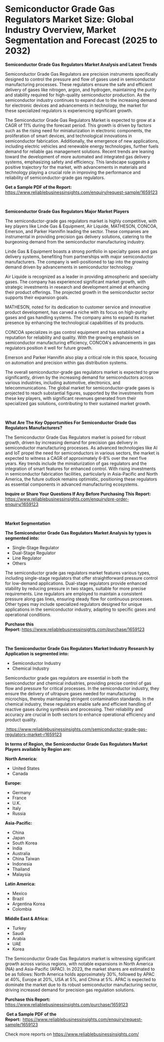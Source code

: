 <p><h1>Semiconductor Grade Gas Regulators Market Size: Global Industry Overview, Market Segmentation and Forecast (2025 to 2032)</h1></p><p><strong>Semiconductor Grade Gas Regulators Market Analysis and Latest Trends</strong></p>
<p><p>Semiconductor Grade Gas Regulators are precision instruments specifically designed to control the pressure and flow of gases used in semiconductor manufacturing processes. These regulators ensure the safe and efficient delivery of gases like nitrogen, argon, and hydrogen, maintaining the purity and stability required for high-quality semiconductor production. As the semiconductor industry continues to expand due to the increasing demand for electronic devices and advancements in technology, the market for these specialized regulators is experiencing significant growth.</p><p>The Semiconductor Grade Gas Regulators Market is expected to grow at a CAGR of 11% during the forecast period. This growth is driven by factors such as the rising need for miniaturization in electronic components, the proliferation of smart devices, and technological innovations in semiconductor fabrication. Additionally, the emergence of new applications, including electric vehicles and renewable energy technologies, further fuels demand for reliable gas management solutions. Recent trends are leaning toward the development of more automated and integrated gas delivery systems, emphasizing safety and efficiency. This landscape suggests a positive trajectory for the market, with advancements in materials and technology playing a crucial role in improving the performance and reliability of semiconductor-grade gas regulators.</p></p>
<p><strong>Get a Sample PDF of the Report:&nbsp;</strong> <a href="https://www.reliablebusinessinsights.com/enquiry/request-sample/1659123?utm_campaign=2111&utm_medium=2&utm_source=Github&utm_content=ia&utm_term=23032025&utm_id=semiconductor-grade-gas-regulators">https://www.reliablebusinessinsights.com/enquiry/request-sample/1659123</a></p>
<p>&nbsp;</p>
<p><strong>Semiconductor Grade Gas Regulators Major Market Players</strong></p>
<p><p>The semiconductor-grade gas regulators market is highly competitive, with key players like Linde Gas & Equipment, Air Liquide, MATHESON, CONCOA, Emerson, and Parker Hannifin leading the sector. These companies are instrumental in providing precision gas delivery solutions, catering to the burgeoning demand from the semiconductor manufacturing industry.</p><p>Linde Gas & Equipment boasts a strong portfolio in specialty gases and gas delivery systems, benefiting from partnerships with major semiconductor manufacturers. The company is well-positioned to tap into the growing demand driven by advancements in semiconductor technology.</p><p>Air Liquide is recognized as a leader in providing atmospheric and specialty gases. The company has experienced significant market growth, with strategic investments in research and development aimed at enhancing their product offerings. The projected growth in the semiconductor sector supports their expansion goals.</p><p>MATHESON, noted for its dedication to customer service and innovative product development, has carved a niche with its focus on high-purity gases and gas handling systems. The company aims to expand its market presence by enhancing the technological capabilities of its products.</p><p>CONCOA specializes in gas control equipment and has established a reputation for reliability and quality. With the growing emphasis on semiconductor manufacturing efficiency, CONCOA's advancements in gas regulators position it well for future growth.</p><p>Emerson and Parker Hannifin also play a critical role in this space, focusing on automation and precision within gas distribution systems.</p><p>The overall semiconductor-grade gas regulators market is expected to grow significantly, driven by the increasing demand for semiconductors across various industries, including automotive, electronics, and telecommunications. The global market for semiconductor-grade gases is projected to reach substantial figures, supported by the investments from these key players, with significant revenues generated from their specialized gas solutions, contributing to their sustained market growth.</p></p>
<p>&nbsp;</p>
<p><strong>What Are The Key Opportunities For Semiconductor Grade Gas Regulators Manufacturers?</strong></p>
<p><p>The Semiconductor Grade Gas Regulators market is poised for robust growth, driven by increasing demand for precision gas delivery in semiconductor manufacturing processes. As advanced technologies like AI and IoT propel the need for semiconductors in various sectors, the market is expected to witness a CAGR of approximately 6-8% over the next five years. Key trends include the miniaturization of gas regulators and the integration of smart features for enhanced control. With rising investments in semiconductor fabrication facilities, particularly in Asia-Pacific and North America, the future outlook remains optimistic, positioning these regulators as essential components in advanced manufacturing ecosystems.</p></p>
<p><strong>Inquire or Share Your Questions If Any Before Purchasing This Report:</strong> <a href="https://www.reliablebusinessinsights.com/enquiry/pre-order-enquiry/1659123?utm_campaign=2111&utm_medium=2&utm_source=Github&utm_content=ia&utm_term=23032025&utm_id=semiconductor-grade-gas-regulators">https://www.reliablebusinessinsights.com/enquiry/pre-order-enquiry/1659123</a></p>
<p>&nbsp;</p>
<p><strong>Market Segmentation</strong></p>
<p><strong>The Semiconductor Grade Gas Regulators Market Analysis by types is segmented into:</strong></p>
<p><ul><li>Single-Stage Regulator</li><li>Dual-Stage Regulator</li><li>Line Regulator</li><li>Others</li></ul></p>
<p><p>The semiconductor grade gas regulators market features various types, including single-stage regulators that offer straightforward pressure control for low-demand applications. Dual-stage regulators provide enhanced stability by reducing pressure in two stages, suitable for more precise requirements. Line regulators are employed to maintain a consistent pressure along gas lines, ensuring steady flow for continuous processes. Other types may include specialized regulators designed for unique applications in the semiconductor industry, adapting to specific gases and operational conditions.</p></p>
<p><strong>Purchase this Report:&nbsp;</strong><a href="https://www.reliablebusinessinsights.com/purchase/1659123?utm_campaign=2111&utm_medium=2&utm_source=Github&utm_content=ia&utm_term=23032025&utm_id=semiconductor-grade-gas-regulators">https://www.reliablebusinessinsights.com/purchase/1659123</a></p>
<p>&nbsp;</p>
<p><strong>The Semiconductor Grade Gas Regulators Market Industry Research by Application is segmented into:</strong></p>
<p><ul><li>Semiconductor Industry</li><li>Chemical Industry</li></ul></p>
<p><p>Semiconductor grade gas regulators are essential in both the semiconductor and chemical industries, providing precise control of gas flow and pressure for critical processes. In the semiconductor industry, they ensure the delivery of ultrapure gases needed for manufacturing microchips, thereby maintaining stringent contamination standards. In the chemical industry, these regulators enable safe and efficient handling of reactive gases during synthesis and processing. Their reliability and accuracy are crucial in both sectors to enhance operational efficiency and product quality.</p></p>
<p><a href="https://www.reliablebusinessinsights.com/semiconductor-grade-gas-regulators-market-r1659123?utm_campaign=2111&utm_medium=2&utm_source=Github&utm_content=ia&utm_term=23032025&utm_id=semiconductor-grade-gas-regulators">&nbsp;https://www.reliablebusinessinsights.com/semiconductor-grade-gas-regulators-market-r1659123</a></p>
<p><strong>In terms of Region, the Semiconductor Grade Gas Regulators Market Players available by Region are:</strong></p>
<p>
    <p> <strong> North America: </strong>
        <ul>
            <li>United States</li>
            <li>Canada</li>
        </ul>
        </p> 
    <p> <strong> Europe: </strong>
        <ul>
            <li>Germany</li>
            <li>France</li>
            <li>U.K.</li>
            <li>Italy</li>
            <li>Russia</li>
        </ul>
        </p> 
    <p> <strong> Asia-Pacific: </strong>
        <ul>
            <li>China</li>
            <li>Japan</li>
            <li>South Korea</li>
            <li>India</li>
            <li>Australia</li>
            <li>China Taiwan</li>
            <li>Indonesia</li>
            <li>Thailand</li>
            <li>Malaysia</li>
        </ul>
        </p> 
    <p> <strong> Latin America: </strong>
        <ul>
            <li>Mexico</li>
            <li>Brazil</li>
            <li>Argentina Korea</li>
            <li>Colombia</li>
        </ul>
        </p> 
    <p> <strong> Middle East & Africa: </strong>
        <ul>
            <li>Turkey</li>
            <li>Saudi</li>
            <li>Arabia</li>
            <li>UAE</li>
            <li>Korea</li>
        </ul>
    </p>
    </p>
<p><p>The Semiconductor Grade Gas Regulators market is witnessing significant growth across various regions, with notable expansions in North America (NA) and Asia-Pacific (APAC). In 2023, the market shares are estimated to be as follows: North America holds approximately 30%, followed by APAC at 40%, Europe at 20%, USA at 5%, and China at 5%. APAC is expected to dominate the market due to its robust semiconductor manufacturing sector, driving increased demand for precision gas regulation solutions.</p></p>
<p><strong>Purchase this Report: </strong><a href="https://www.reliablebusinessinsights.com/purchase/1659123?utm_campaign=2111&utm_medium=2&utm_source=Github&utm_content=ia&utm_term=23032025&utm_id=semiconductor-grade-gas-regulators">https://www.reliablebusinessinsights.com/purchase/1659123</a></p>
<p>&nbsp;<strong>Get a Sample PDF of the Report:&nbsp;&nbsp;</strong><a href="https://www.reliablebusinessinsights.com/enquiry/request-sample/1659123?utm_campaign=2111&utm_medium=2&utm_source=Github&utm_content=ia&utm_term=23032025&utm_id=semiconductor-grade-gas-regulators">https://www.reliablebusinessinsights.com/enquiry/request-sample/1659123</a></p>
<p><strong></strong></p>
<p>Check more reports on <a href="https://www.reliablebusinessinsights.com/?utm_campaign=2111&utm_medium=2&utm_source=Github&utm_content=ia&utm_term=23032025&utm_id=semiconductor-grade-gas-regulators">https://www.reliablebusinessinsights.com/</a></p>
